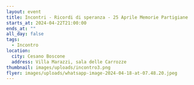 ```yaml
---
layout: event
title: Incontri - Ricordi di speranza - 25 Aprile Memorie Partigiane
starts_at: 2024-04-22T21:00:00
ends_at: ""
all_day: false
tags:
  - Incontro
location:
  city: Cesano Boscone
  address: Villa Marazzi, sala delle Carrozze
thumbnail: images/uploads/incontro3.png
flyer: images/uploads/whatsapp-image-2024-04-18-at-07.48.20.jpeg
---
```

